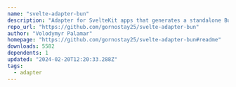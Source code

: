 ```yaml
---
name: "svelte-adapter-bun"
description: "Adapter for SvelteKit apps that generates a standalone Bun.js server."
repo_url: "https://github.com/gornostay25/svelte-adapter-bun"
author: "Volodymyr Palamar"
homepage: "https://github.com/gornostay25/svelte-adapter-bun#readme"
downloads: 5582
dependents: 1
updated: "2024-02-20T12:20:33.288Z"
tags: 
  - adapter
---
```

